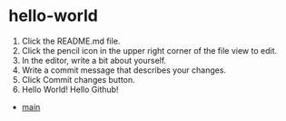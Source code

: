# hello-world
1. Click the README.md file.
2. Click the  pencil icon in the upper right corner of the file view to edit.
3. In the editor, write a bit about yourself.
4. Write a commit message that describes your changes.
5. Click Commit changes button.
6. Hello World! Hello Github! 

* [main](src/main/java/Main.java)
